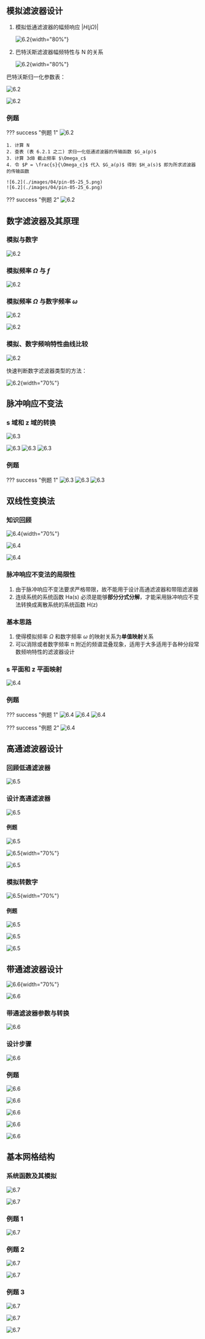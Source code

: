 ## 模拟滤波器设计

1. 模拟低通滤波器的幅频响应 $|H(j\Omega)|$

    ![6.2](./images/04/pin-05-25.png){width="80%"}

2. 巴特沃斯滤波器幅频特性与 N 的关系

    ![6.2](./images/04/pin-05-25_1.png){width="80%"}

巴特沃斯归一化参数表：

![6.2](./images/04/pin-05-25_2.png)

![6.2](./images/04/pin-05-25_3.png)

### 例题

??? success "例题 1"
	![6.2](./images/04/pin-05-25_4.png)
	

	1. 计算 N
	2. 查表 (表 6.2.1 之二) 求归一化低通滤波器的传输函数 $G_a(p)$
	3. 计算 3dB 截止频率 $\Omega_c$
	4. 令 $P = \frac{s}{\Omega_c}$ 代入 $G_a(p)$ 得到 $H_a(s)$ 即为所求滤波器的传输函数
	
	![6.2](./images/04/pin-05-25_5.png)
	![6.2](./images/04/pin-05-25_6.png)


??? success "例题 2"
	![6.2](./images/04/pin-05-25_7.png)	

## 数字滤波器及其原理

### 模拟与数字

![6.2](./images/04/pin-05-25_8.png)

### 模拟频率 $\Omega$ 与 $f$

![6.2](./images/04/pin-05-25_9.png)

### 模拟频率 $\Omega$ 与数字频率 $\omega$

![6.2](./images/04/pin-05-25_10.png)

![6.2](./images/04/pin-05-25_11.png)

### 模拟、数字频响特性曲线比较

![6.2](./images/04/pin-05-25_12.png)

快速判断数字滤波器类型的方法：

![6.2](./images/04/pin-05-25_13.png){width="70%"}

## 脉冲响应不变法

### s 域和 z 域的转换

![6.3](./images/04/pin-05-25_14.png)

![6.3](./images/04/pin-05-25_15.png)
	![6.3](./images/04/pin-05-25_16.png)
	![6.3](./images/04/pin-05-25_17.png)

### 例题

??? success "例题 1"
	![6.3](./images/04/pin-05-25_18.png)
	![6.3](./images/04/pin-05-25_19.png)
	![6.3](./images/04/pin-05-25_22.png)

## 双线性变换法

### 知识回顾

![6.4](./images/04/pin-05-26.png){width="70%"}

![6.4](./images/04/pin-05-26_1.png)

![6.4](./images/04/pin-05-26_2.png)

### 脉冲响应不变法的局限性

1. 由于脉冲响应不变法要求严格带限，故不能用于设计高通滤波器和带阻滤波器
2. 连续系统的系统函数 Ha(s) 必须是能够**部分分式分解**，才能采用脉冲响应不变法转换成离散系统的系统函数 H(z)

### 基本思路

1. 使得模拟频率 $\Omega$ 和数字频率 $\omega$ 的映射关系为**单值映射**关系
2. 可以消除或者数字频率 π 附近的频谱混叠现象，适用于大多适用于各种分段常数频响特性的滤波器设计

### s 平面和 z 平面映射

![6.4](./images/04/pin-05-26_3.png)

### 例题

??? success "例题 1"
	![6.4](./images/04/pin-05-26_4.png)
	![6.4](./images/04/pin-05-26_5.png)
	![6.4](./images/04/pin-05-26_6.png)

??? success "例题 2"
	![6.4](./images/04/pin-05-26_7.png)

## 高通滤波器设计

### 回顾低通滤波器

![6.5](./images/04/pin-05-26_8.png)

### 设计高通滤波器

![6.5](./images/04/pin-05-26_9.png)

#### 例题

![6.5](./images/04/pin-05-26_10.png)

![6.5](./images/04/pin-05-26_11.png){width="70%"}

![6.5](./images/04/pin-05-26_12.png)

### 模拟转数字

![6.5](./images/04/pin-05-26_13.png){width="70%"}

#### 例题

![6.5](./images/04/pin-05-26_14.png)

![6.5](./images/04/pin-05-26_15.png)

![6.5](./images/04/pin-05-26_16.png)

## 带通滤波器设计

![6.6](./images/04/pin-05-26_17.png){width="70%"}

![6.6](./images/04/pin-05-26_18.png)

### 带通滤波器参数与转换

![6.6](./images/04/pin-05-26_19.png)

### 设计步骤

![6.6](./images/04/pin-05-26_20.png)

### 例题

![6.6](./images/04/pin-05-26_21.png)

![6.6](./images/04/pin-05-26_22.png)

![6.6](./images/04/pin-05-26_23.png)

![6.6](./images/04/pin-05-26_24.png)

![6.6](./images/04/pin-05-26_24.png)

## 基本网格结构

### 系统函数及其模拟

![6.7](./images/04/pin-05-27.png)

![6.7](./images/04/pin-05-27_1.png)

### 例题 1

![6.7](./images/04/pin-05-27_2.png)

### 例题 2

![6.7](./images/04/pin-05-27_3.png)

![6.7](./images/04/pin-05-27_4.png)

### 例题 3

![6.7](./images/04/pin-05-27_5.png)

![6.7](./images/04/pin-05-27_6.png)

![6.7](./images/04/pin-05-27_7.png)